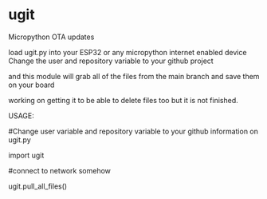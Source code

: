 # ugit
Micropython OTA updates

load ugit.py into your ESP32 or any micropython internet enabled device
Change the user and repository variable to your github project

and this module will grab all of the files from the main branch and save them on your board

working on getting it to be able to delete files too but it is not finished.


USAGE:

#Change user variable and repository variable to your github information on ugit.py

import ugit

#connect to network somehow

ugit.pull_all_files()



